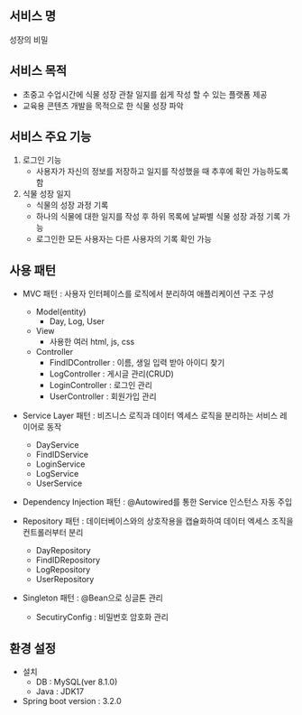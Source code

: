 ## 서비스 명
성장의 비밀

## 서비스 목적
- 초중고 수업시간에 식물 성장 관찰 일지를 쉽게 작성 할 수 있는 플랫폼 제공
- 교육용 콘텐츠 개발을 목적으로 한 식물 성장 파악

## 서비스 주요 기능
1. 로그인 기능
   - 사용자가 자신의 정보를 저장하고 일지를 작성했을 때 추후에 확인 가능하도록 함
2. 식물 성장 일지
   - 식물의 성장 과정 기록
   - 하나의 식물에 대한 일지를 작성 후 하위 목록에 날짜별 식물 성장 과정 기록 가능
   - 로그인한 모든 사용자는 다른 사용자의 기록 확인 가능
  
## 사용 패턴

- MVC 패턴 : 사용자 인터페이스를 로직에서 분리하여 애플리케이션 구조 구성
  - Model(entity)
    - Day, Log, User
  - View
    - 사용한 여러 html, js, css
  - Controller
    - FindIDController : 이름, 생일 입력 받아 아이디 찾기
    - LogController : 게시글 관리(CRUD)
    - LoginController : 로그인 관리
    - UserController : 회원가입 관리
      
- Service Layer 패턴 : 비즈니스 로직과 데이터 엑세스 로직을 분리하는 서비스 레이어로 동작
  - DayService
  - FindIDService
  - LoginService
  - LogService
  - UserService
     
- Dependency Injection 패턴 : @Autowired를 통한 Service 인스턴스 자동 주입

- Repository 패턴 : 데이터베이스와의 상호작용을 캡슐화하여 데이터 엑세스 조직을 컨트롤러부터 분리
  - DayRepository
  - FindIDRepository
  - LogRepository
  - UserRepository
  
- Singleton 패턴 : @Bean으로 싱글톤 관리
  - SecutiryConfig : 비밀번호 암호화 관리

## 환경 설정
- 설치
   - DB : MySQL(ver 8.1.0)
   - Java : JDK17
- Spring boot version : 3.2.0

